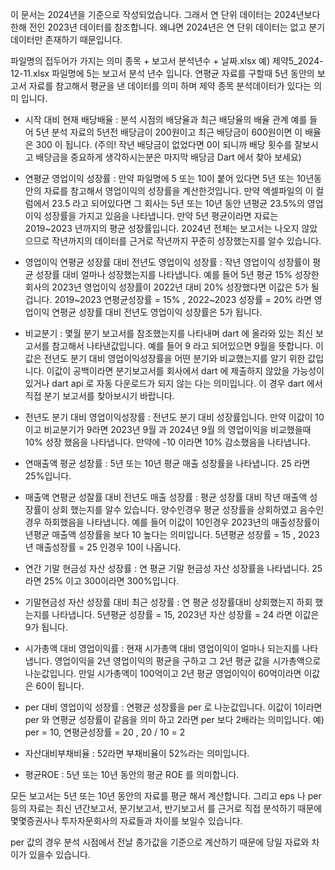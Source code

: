 이 문서는 2024년을 기준으로 작성되었습니다.
그래서 연 단위 데이터는 2024년보다 한해 전인 2023년 데이터를 참조합니다.
왜냐면 2024년은 연 단위 데이터는 없고 분기 데이터만 존재하기 때문입니다.

파일명의 접두어가 가지는 의미
종목 + 보고서 분석년수 + 날짜.xlsx
예) 제약5_2024-12-11.xlsx
파일명에 5는 보고서 분석 년수 입니다. 연평균 자료를 구할때 5년 동안의 보고서 자료를 참고해서 평균을 낸 데이터를 의미 하며 제약 종목 분석데이터가 있다는 의미 입니다.

* 시작 대비 현재 배당배율 : 분석 시점의 배당율과 최근 배당율의 배율 관계 예를 들어 5년 분석 자료의 5년전 배당금이 200원이고 최근 배당금이 600원이면 이 배율은 300 이 됩니다. (주의! 작년 배당금이 없었다면 0이 되니까 배당 횟수를 잘보시고 배당금을 중요하게 생각하시는분은 마지막 배당금 Dart 에서 찾아 보세요)

* 연평균 영업이익 성장률 : 만약 파일명에 5 또는 10이 붙어 있다면 5년 또는 10년동안의 자료를 참고해서 영업이익의 성장률을 계산한것입니다. 만약 엑셀파일의 이 컬럼에서 23.5 라고 되어있다면 그 회사는 5년 또는 10년 동안 년평균 23.5%의 영업이익 성장률을 가지고 있음을 나타냅니다.
만약 5년 평균이라면 자료는 2019~2023 년까지의 평균 성장률입니다. 2024년 전체는 보고서는 나오지 않았으므로 작년까지의 데이터를 근거로 작년까지 꾸준히 성장했는지를 알수 있습니다.

* 영업이익 연평균 성장률 대비 전년도 영업이익 성장률 : 작년 영업이익 성장률이 평균 성장률 대비 얼마나 성장했는지를 나타냅니다. 예를 들어 5년 평균 15% 성장한 회사의 2023년 영업이익 성장률이 2022년 대비 20% 성장했다면 이값은 5가 될겁니다.
2019~2023 연평균성장률 = 15% , 2022~2023 성장률 = 20% 라면 영업이익 연평균 성장률 대비 전년도 영업이익 성장률은 5가 됩니다.

* 비교분기 : 몇월 분기 보고서를 참조했는지를 나타내며 dart 에 올라와 있는 최신 보고서를 참고해서 나타낸값입니다. 예를 들어 9 라고 되어있으면 9월을 뜻합니다.
이값은 전년도 분기 대비 영업이익성장률을 어떤 분기와 비교했는지를 알기 위한 값입니다.
이값이 공백이라면 분기보고서를 회사에서 dart 에 제출하지 않았을 가능성이 있거나 dart api 로 자동 다운로드가 되지 않는 다는 의미입니다. 이 경우 dart 에서 직접 분기 보고서를 찾아보시기 바랍니다.

* 전년도 분기 대비 영업이익성장률 : 전년도 분기 대비 성장률입니다. 만약 이값이 10 이고 비교분기가 9라면
2023년 9월 과 2024년 9월 의 영업이익을 비교했을때 10% 성장 했음을 나타냅니다. 만약에 -10 이라면 10% 감소했음을 나타냅니다.

* 연매출액 평균 성장률 : 5년 또는 10년 평균 매출 성장률을 나타냅니다. 25 라면 25%입니다.

* 매출액 연평균 성잘률 대비 전년도 매출 성장률 : 평균 성장률 대비 작년 매출액 성장률이 상회 했는지를 알수 있습니다. 양수인경우 평균 성장률을 상회하였고 음수인경우 하회했음을 나타냅니다.
예를 들어 이값이 10인경우 2023년의 매출성장률이 년평균 매출액 성장률을 보다 10 높다는 의미입니다.
5년평균 성장률 = 15 , 2023년 매출성장률 = 25 인경우 10이 나옵니다.

* 연간 기말 현금성 자산 성장률 : 연 평균 기말 현금성 자산 성장률을 나타냅니다. 25 라면 25% 이고 300이라면 300%입니다.

* 기말현금성 자산 성장률 대비 최근 성장률 : 연 평균 성장률대비 상회했는지 하회 했는지를 나타냅니다.
5년평균 성장률 = 15, 2023년 자산 성장률 = 24 라면 이값은 9가 됩니다.

* 시가총액 대비 영업이익률 : 현재 시가총액 대비 영업이익이 얼마나 되는지를 나타냅니다.
영업이익을 2년 영업이익의 평균을 구하고 그 2년 평균 값을 시가총액으로 나눈값입니다.
만일 시가총액이 100억이고 2년 평균 영업이익이 60억이라면 이값은 60이 됩니다.

* per 대비 영업이익 성장률 : 연평균 성장률을 per 로 나눈값입니다.
이값이 1이라면 per 와 연평균 성장률이 같음을 의미 하고 2라면 per 보다 2배라는 의미입니다.
예) per = 10, 연평균성장률 = 20 , 20 / 10 = 2

* 자산대비부채비율 : 52라면 부채비율이 52%라는 의미입니다.

* 평균ROE : 5년 또는 10년 동안의 평균 ROE 를 의미합니다.

모든 보고서는 5년 또는 10년 동안의 자료를 평균 해서 계산합니다.
그리고 eps 나 per 등의 자료는 최신 년간보고서, 분기보고서, 반기보고서 를 근거로 직접 분석하기 때문에
몇몇증권사나 투자자문회사의 자료들과 차이를 보일수 있습니다.

per 값의 경우 분석 시점에서 전날 종가값을 기준으로 계산하기 때문에 당일 자료와 차이가 있을수 있습니다.